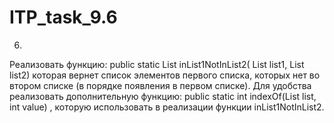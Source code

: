 # ITP_task_9.6

6.
Реализовать функцию:
public static List<Integer> inList1NotInList2(
List<Integer> list1, List<Integer> list2)
которая вернет список элементов первого списка, которых нет во втором списке (в
порядке появления в первом списке). Для удобства реализовать дополнительную
функцию:
public static int indexOf(List<Integer> list, int value)
, которую использовать в реализации функции inList1NotInList2.
